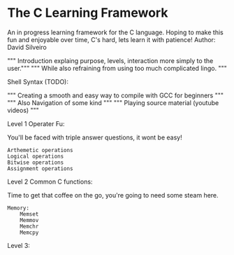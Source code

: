 # The C Learning Framework
 An in progress learning framework for the C language. Hoping to make this fun and enjoyable over time, C's hard,
 lets learn it with patience! Author: David Silveiro

""" Introduction explaing purpose, levels, interaction more simply to the user."""
""" While also refraining from using too much complicated lingo.               """


Shell Syntax (TODO):

""" Creating a smooth and easy way to compile with GCC for beginners """
""" Also Navigation of some kind                                     """
""" Playing source material (youtube videos)                         """


Level 1 Operater Fu:

You'll be faced with triple answer questions, it wont be easy!

    Arthemetic operations
    Logical operations
    Bitwise operations
    Assignment operations
    
Level 2 Common C functions:

Time to get that coffee on the go, you're going to need some steam here.

    Memory:
        Memset
        Memmov
        Memchr
        Memcpy
        
    
Level 3:
